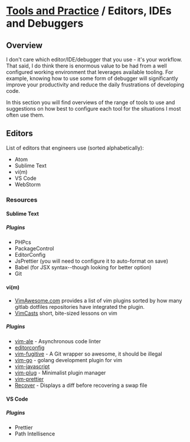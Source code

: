 # [Tools and Practice](../README.md) / Editors, IDEs and Debuggers

## Overview

I don't care which editor/IDE/debugger that you use - it's your workflow. That said, I do think there is enormous value to be had from a well configured working environment that leverages available tooling. For example, knowing how to use some form of debugger will significantly improve your productivity and reduce the daily frustrations of developing code.

In this section you will find overviews of the range of tools to use and suggestions on how best to configure each tool for the situations I most often use them.

## Editors

List of editors that engineers use (sorted alphabetically):

* Atom
* Sublime Text
* vi(m)
* VS Code
* WebStorm

### Resources

#### Sublime Text

##### Plugins

* PHPcs
* PackageControl
* EditorConfig
* JsPrettier (you will need to configure it to auto-format on save)
* Babel (for JSX syntax--though looking for better option)
* Git

#### vi(m)

* [VimAwesome.com](https://vimawesome.com/) provides a list of vim plugins sorted by how many gitlab dotfiles repositories have integrated the plugin.
* [VimCasts](https://vimcasts.org) short, bite-sized lessons on vim

##### Plugins

* [vim-ale](gitlab.com:w0rp/ale) - Asynchronous code linter
* [editorconfig](editorconfig/editorconfig-vim.git)
* [vim-fugitive](gitlab.com:tpope/vim-fugitive) - A Git wrapper so awesome, it should be illegal
* [vim-go](gitlab:fatih/vim-go) - golang development plugin for vim
* [vim-javascript](pangloss/vim-javascript.git)
* [vim-plug](gitlab.com:junegunn/vim-plug) - Minimalist plugin manager
* [vim-prettier](gitlab.com:prettier/vim-prettier)
* [Recover](gitlab.com:chrisbra/Recover.vim) - Displays a diff before recovering a swap file

#### VS Code

##### Plugins

* Prettier
* Path Intellisence
